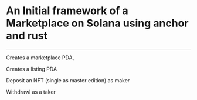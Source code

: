 # An Initial framework of a Marketplace on Solana using anchor and rust

---

Creates a marketplace PDA,

Creates a listing PDA

Deposit an NFT (single as master edition) as maker

Withdrawl as a taker
